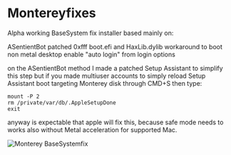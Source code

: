 # Montereyfixes

Alpha working BaseSystem fix installer based mainly on:

ASentientBot patched 0xfff boot.efi and HaxLib.dylib
workaround to boot non metal desktop enable "auto login" from login options

on the ASentientBot method I made a patched Setup Assistant to simplify this step but if you made multiuser accounts to simply reload Setup Assistant boot targeting Monterey disk through CMD+S then type:

```shell
mount -P 2
rm /private/var/db/.AppleSetupDone
exit
```

anyway is expectable that apple will fix this, because safe mode needs to works also without Metal acceleration for supported Mac.

![Monterey BaseSystemfix](https://user-images.githubusercontent.com/63143548/122189199-025a8a80-ce91-11eb-90c7-26d757bff18c.jpeg)
